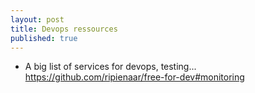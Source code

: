 ```yaml
---
layout: post
title: Devops ressources
published: true
---
```


* A big list of services for devops, testing... https://github.com/ripienaar/free-for-dev#monitoring